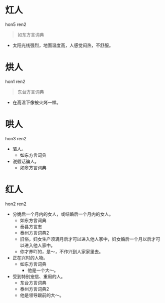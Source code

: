 # 灴人
hon5 ren2
> 如东方言词典
- 太阳光线强烈，地面温度高，人感觉闷热，不舒服。

# 烘人
hon1 ren2
> 东台方言词典
- 在高温下像被火烤一样。

# 哄人
hon3 ren2
+ 骗人。
  * 如东方言词典
+ 说假话骗人。
  * 如皋方言词典

# 红人
hon2 ren2
+ 分娩后一个月内的女人，或结婚后一个月内的女人。
  * 如东方言词典
  * 泰县方言志
  * 泰州方言词典2
  + 旧俗，妇女生产须满月后才可以进入他人家中，妇女婚后一个月以后才可以进入他人家中。
  - 你才养吖的，是～，不作兴到人家家里去。
+ 正在兴时的人物。
  * 如东方言词典
    - 他是一个大～。
+ 受到特别宠信、重用的人。
  * 东台方言词典
  * 泰州方言词典2
  - 他是领导跟前的大～。
